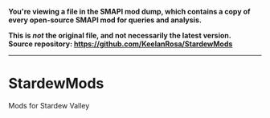 **You're viewing a file in the SMAPI mod dump, which contains a copy of every open-source SMAPI mod
for queries and analysis.**

**This is _not_ the original file, and not necessarily the latest version.**  
**Source repository: https://github.com/KeelanRosa/StardewMods**

----

# StardewMods
Mods for Stardew Valley
